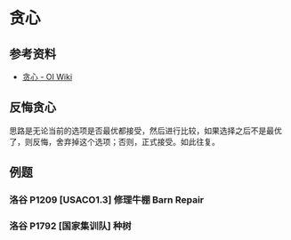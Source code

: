 # 贪心

## 参考资料

- [贪心 - OI Wiki](https://oi-wiki.org/basic/greedy/)

## 反悔贪心

思路是无论当前的选项是否最优都接受，然后进行比较，如果选择之后不是最优了，则反悔，舍弃掉这个选项；否则，正式接受。如此往复。

## 例题

### 洛谷 P1209 [USACO1.3] 修理牛棚 Barn Repair

<Problem id="P1209" />

### 洛谷 P1792 [国家集训队] 种树

<Problem id="P1792" />
